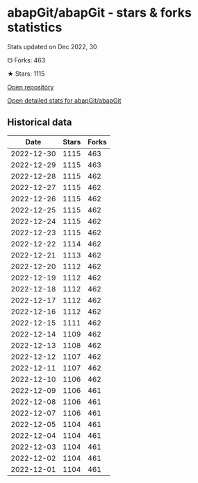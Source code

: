 # abapGit/abapGit - stars & forks statistics

Stats updated on Dec 2022, 30

☋ Forks: 463

★ Stars: 1115

[Open repository](https://github.com/abapGit/abapGit)

[Open detailed stats for abapGit/abapGit](https://reviewgithub.com/rep/abapGit/abapGit)

## Historical data
| Date | Stars | Forks |
|------|-------|-------|
| 2022-12-30 | 1115 | 463 | 
| 2022-12-29 | 1115 | 463 | 
| 2022-12-28 | 1115 | 462 | 
| 2022-12-27 | 1115 | 462 | 
| 2022-12-26 | 1115 | 462 | 
| 2022-12-25 | 1115 | 462 | 
| 2022-12-24 | 1115 | 462 | 
| 2022-12-23 | 1115 | 462 | 
| 2022-12-22 | 1114 | 462 | 
| 2022-12-21 | 1113 | 462 | 
| 2022-12-20 | 1112 | 462 | 
| 2022-12-19 | 1112 | 462 | 
| 2022-12-18 | 1112 | 462 | 
| 2022-12-17 | 1112 | 462 | 
| 2022-12-16 | 1112 | 462 | 
| 2022-12-15 | 1111 | 462 | 
| 2022-12-14 | 1109 | 462 | 
| 2022-12-13 | 1108 | 462 | 
| 2022-12-12 | 1107 | 462 | 
| 2022-12-11 | 1107 | 462 | 
| 2022-12-10 | 1106 | 462 | 
| 2022-12-09 | 1106 | 461 | 
| 2022-12-08 | 1106 | 461 | 
| 2022-12-07 | 1106 | 461 | 
| 2022-12-05 | 1104 | 461 | 
| 2022-12-04 | 1104 | 461 | 
| 2022-12-03 | 1104 | 461 | 
| 2022-12-02 | 1104 | 461 | 
| 2022-12-01 | 1104 | 461 | 


